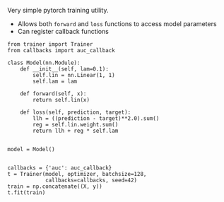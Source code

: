 Very simple pytorch training utility.

- Allows both `forward` and `loss` functions to access model parameters
- Can register callback functions

```
from trainer import Trainer
from callbacks import auc_callback

class Model(nn.Module):
    def __init__(self, lam=0.1):
        self.lin = nn.Linear(1, 1)
        self.lam = lam

    def forward(self, x):
        return self.lin(x)

    def loss(self, prediction, target):
        llh = ((prediction - target)**2.0).sum()
        reg = self.lin.weight.sum()
        return llh + reg * self.lam


model = Model()


callbacks = {'auc': auc_callback}
t = Trainer(model, optimizer, batchsize=128,
            callbacks=callbacks, seed=42)
train = np.concatenate((X, y))
t.fit(train)
```
